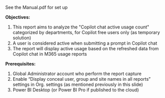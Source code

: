 See the Manual.pdf for set up

**Objectives:**
1. This report aims to analyze the "Copilot chat active usage count" categorized by departments, for Copilot free users only (as temporary solution)
2. A user is considered active when submitting a prompt in Copilot chat
3. The report will display active usage based on the refreshed data from Copilot chat in M365 usage reports

**Prerequisites:**
1. Global Administrator account who perform the report capture
2. Enable “Display conceal user, group and site names in all reports” settings in Org. settings (as mentioned previously in this slide)
3. Power BI Desktop (or Power BI Pro if published to the cloud)

